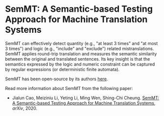 # SemMT: A Semantic-based Testing Approach for Machine Translation Systems

SemMT can effectively detect quantity (e.g., "at least 3 times" and "at most 3 times") and logic (e.g., "include" and "exclude") related mistranslations. SemMT applies round-trip translation and measures the semantic similarity between the original and translated sentences. Its key insight is that the semantics expressed by the logic and numeric constraint can be captured by regular expressions (or deterministic finite automata).

SemMT has been open-source by its authors [here](https://github.com/SemMT-2021/SemMT).

Read more information about SemMT from the following paper:

+ Jialun Cao, Meiziniu Li, Yeting Li, Ming Wen, Shing-Chi Cheung. [SemMT: A Semantic-based Testing Approach for Machine Translation Systems](https://arxiv.org/pdf/2012.01815.pdf), *arXiv*, 2020.
